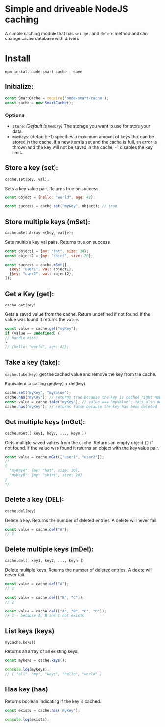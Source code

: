 # Simple and driveable NodeJS caching

A simple caching module that has `set`, `get` and `delete` method and can change cache database with drivers

# Install

```
npm install node-smart-cache --save
```

Initialize:
----

```javascript
const SmartCache = require('node-smart-cache');
const cache = new SmartCache();
```

### Options

* `store`: _(Default is `Memory`)_ The storage you want to use for store your data.
* `maxKeys`: (default: -1) specifies a maximum amount of keys that can be stored in the cache. If a new item is set and
  the cache is full, an error is thrown and the key will not be saved in the cache. -1 disables the key limit.

Store a key (set):
---
`cache.set(key, val);`

Sets a key value pair. Returns true on success.

```javascript
const object = {hello: "world", age: 42};

const success = cache.set("myKey", object); // true
```

Store multiple keys (mSet):
---
`cache.mSet(Array <{key, val}>);`

Sets multiple key val pairs. Returns true on success.

```javascript
const object1 = {my: "hat", size: 30};
const object2 = {my: "shirt", size: 20};

const success = cache.mSet([
  {key: "user1", val: object1},
  {key: "user2", val: object2},
]);
```

Get a Key (get):
---
`cache.get(key)`

Gets a saved value from the cache. Return undefined if not found. If the value was found it returns the `value`.

```javascript
const value = cache.get("myKey");
if (value == undefined) {
// handle miss!
}
// {hello: "world", age: 42};
```

Take a key (take):
---
`cache.take(key)`
get the cached value and remove the key from the cache.

Equivalent to calling get(key) + del(key).

```javascript
cache.set("myKey", "myValue");
cache.has("myKey"); // returns true because the key is cached right now
const value = cache.take("myKey"); // value === "myValue"; this also deletes the key
cache.has("myKey"); // returns false because the key has been deleted
```

Get multiple keys (mGet):
---
`cache.mGet([ key1, key2, ..., keyn ])`

Gets multiple saved values from the cache. Returns an empty object `{}` if not found. If the value was found it returns
an object with the key value pair.

```javascript
const value = cache.mGet(["user1", "user2"]);
/*
{
  "myKeyA": {my: "hat", size: 30},
  "myKeyB": {my: "shirt", size: 20}
}
*/
```

Delete a key (DEL):
---

`cache.del(key)`

Delete a key. Returns the number of deleted entries. A delete will never fail.

```javascript
const value = cache.del("A");
// 1
```

Delete multiple keys (mDel):
---
`cache.del([ key1, key2, ..., keyn ])`

Delete multiple keys. Returns the number of deleted entries. A delete will never fail.

```javascript
const value = cache.del("A");
// 1

const value = cache.del(["B", "C"]);
// 2

const value = cache.del(["A", "B", "C", "D"]);
// 1 - because A, B and C not exists
```

List keys (keys)
---
`myCache.keys()`

Returns an array of all existing keys.

```javascript
const mykeys = cache.keys();

console.log(mykeys);
// [ "all", "my", "keys", "hello", "world" ]
```

Has key (has)
---

Returns boolean indicating if the key is cached.

```javascript
const exists = cache.has('myKey');

console.log(exists);
```
